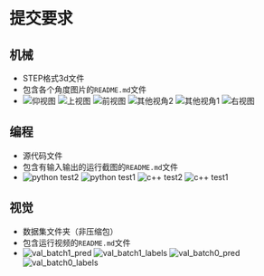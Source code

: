 # 提交要求
## 机械
- STEP格式3d文件
- 包含各个角度图片的`README.md`文件
- ![仰视图](https://github.com/user-attachments/assets/d3c46537-6859-4819-a941-a3335fec1f0c)
![上视图](https://github.com/user-attachments/assets/8e6770ac-94b5-4d8a-b974-54bf32d8fa38)
![前视图](https://github.com/user-attachments/assets/6c63c7e4-e4a7-44e2-913c-e782df5aac61)
![其他视角2](https://github.com/user-attachments/assets/2ad7eb48-3b6b-47c7-b537-a99d1ea8fa3f)
![其他视角1](https://github.com/user-attachments/assets/2478bd75-e47b-49d7-b4d6-0bf5b3143754)
![右视图](https://github.com/user-attachments/assets/40793791-22dc-435b-9e67-c0ecf64d280e)

## 编程
- 源代码文件
- 包含有输入输出的运行截图的`README.md`文件
- ![python test2](https://github.com/user-attachments/assets/40bbf100-517c-4754-8e68-e9fdd1c04a39)
![python test1](https://github.com/user-attachments/assets/d54b1138-dfae-4d01-9e1e-16c6026d3cbb)
![c++ test2](https://github.com/user-attachments/assets/aba63bbf-276a-4c90-93b2-56b5552daaeb)
![c++ test1](https://github.com/user-attachments/assets/a7d778c3-68c3-4a9b-8e20-d853ebdde2de)

## 视觉
- 数据集文件夹（非压缩包）
- 包含运行视频的`README.md`文件
- ![val_batch1_pred](https://github.com/user-attachments/assets/952f86c8-de14-4749-835f-7249613ab188)
![val_batch1_labels](https://github.com/user-attachments/assets/c0de320a-adc3-4a48-95bf-53d8abc4b6a3)
![val_batch0_pred](https://github.com/user-attachments/assets/2ca03a15-0066-40a8-9cef-11ce9a6efb3c)
![val_batch0_labels](https://github.com/user-attachments/assets/56047523-2b3b-478f-8edf-22190ea0778a)
